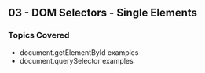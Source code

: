 ## 03 - DOM Selectors - Single Elements

### Topics Covered

- document.getElementById examples
- document.querySelector examples
